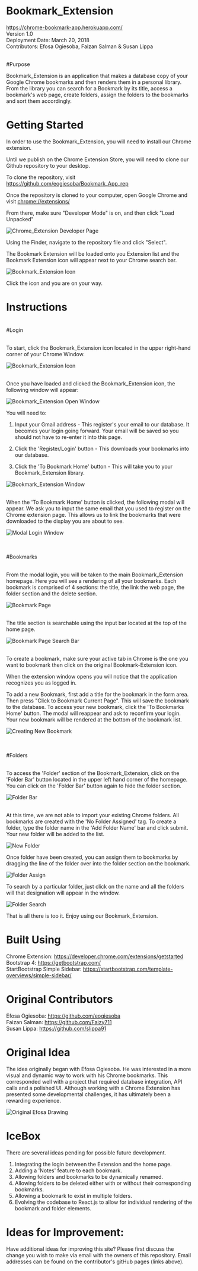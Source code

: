 # Bookmark_Extension

<https://chrome-bookmark-app.herokuapp.com/> \
Version 1.0 \
Deployment Date: March 20, 2018  \
Contributors: Efosa Ogiesoba, Faizan Salman & Susan Lippa

\
#Purpose

Bookmark_Extension is an application that makes a database copy of your Google Chrome bookmarks and then renders them in a personal library.  From the library you can search for a Bookmark by its title, access a bookmark's web page,  create folders, assign the folders to the bookmarks and sort them accordingly.  


# Getting Started

In order to use the Bookmark_Extension, you will need to install our Chrome extension.

Until we publish on the Chrome Extension Store, you will need to clone our Github repository to your desktop.

To clone the repository, visit <https://github.com/eogiesoba/Bookmark_App_rep>

Once the repository is cloned to your computer, open Google Chrome and visit   <chrome://extensions/>

From there, make sure "Developer Mode" is on, and then click "Load Unpacked" 


![Chrome_Extension Developer Page](public/images/ChromeExtensionLoadPage.png)


Using the Finder, navigate to the repository file and click "Select". 

The Bookmark Extension will be loaded onto you Extension list and the Bookmark Extension icon will appear next to your Chrome search bar. 


![Bookmark_Extension Icon](public/images/ChromeExtIcon.png)


Click the icon and you are on your way.


# Instructions

\
#Login

\
To start, click the Bookmark_Extension icon located in the upper right-hand corner of your Chrome Window.

![Bookmark_Extension Icon](public/images/ChromeExtIcon.png)

\
Once you have loaded and clicked the Bookmark_Extension icon, the following window will appear:


![Bookmark_Extension Open Window](public/images/Chrome_ExtensionInitial.png)


You will need to:

1) Input your Gmail address - This register's your email to our database. It becomes your login going forward. Your email will be saved so you should not have to re-enter it into this page. 

2) Click the 'Register/Login' button - This downloads your bookmarks into our database.

3) Click the 'To Bookmark Home' button - This will take you to your Bookmark_Extension library.


![Bookmark_Extension Window](public/images/Chrome_ExtensionRegister.png)

\
When the 'To Bookmark Home' button is clicked, the following modal will appear. We ask you to input the same email that you used to register on the Chrome extension page. This allows us to link the bookmarks that were downloaded to the display you are about to see.


![Modal Login Window](public/images/ModalLogin.png)

\
\
#Bookmarks

\
From the modal login, you will be taken to the main Bookmark_Extension homepage. Here you will see a rendering of all your bookmarks. Each bookmark is comprised of 4 sections: the title, the link the web page, the folder section and the delete section. 


![Bookmark Page](public/images/BookmarkPageFull.png)


\
The title section is searchable using the input bar located at the top of the home page.


![Bookmark Page Search Bar](public/images/SearchBar.png)


\
To create a bookmark, make sure your active tab in Chrome is the one you want to bookmark then click on the original Bookmark-Extension icon. 

When the extension window opens you will notice that the application recognizes you as logged in. 

To add a new Bookmark, first add a title for the bookmark in the form area. Then press "Click to Bookmark Current Page". This will save the bookmark to the database. To access your new bookmark, click the 'To Bookmarks Home' button. The modal will reappear and ask to reconfirm your login. Your new bookmark will be rendered at the bottom of the bookmark list. 

![Creating New Bookmark](public/images/NewBookmark.png)

\
\
#Folders

\
 To access the 'Folder' section of the Bookmark_Extension, click on the 'Folder Bar' button located in the upper left hand corner of the homepage. You can click on the 'Folder Bar' button again to hide the folder section. 


![Folder Bar](public/images/FolderBar.png)

\
At this time, we are not able to import your existing Chrome folders. All bookmarks are created with the 'No Folder Assigned' tag. To create a folder, type the folder name in the 'Add Folder Name' bar and click submit. Your new folder will be added to the list. 


![ New Folder](public/images/CreateFolder.png)


Once folder have been created, you can assign them to bookmarks by dragging the line of the folder over into the folder section on the bookmark. 



![Folder Assign](public/images/FolderAssign.png)


To search by a particular folder, just click on the name and all the folders will that designation will appear in the window.

![Folder Search](public/images/FolderSearch.png)

That is all there is too it. Enjoy using our Bookmark_Extension.


# Built Using

Chrome Extension:  <https://developer.chrome.com/extensions/getstarted> \
Bootstrap 4:  <https://getbootstrap.com/> \
StartBootstrap Simple Sidebar: <https://startbootstrap.com/template-overviews/simple-sidebar/>


# Original Contributors

Efosa Ogiesoba: <https://github.com/eogiesoba> \
Faizan Salman: <https://github.com/Faizy711> \
Susan Lippa: <https://github.com/slippa91>


# Original Idea

The idea originally began with Efosa Ogiesoba. He was interested in a more visual and dynamic way to work with his Chrome bookmarks. This corresponded well with a project that required database integration, API calls and a polished UI. Although working with a Chrome Extension has presented some developmental challenges, it has ultimately been a rewarding experience. 

![Original Efosa Drawing](public/images/OriginalDrawing.jpg)


# IceBox

There are several ideas pending for possible future development.

1) Integrating the login between the Extension and the home page.
2) Adding a 'Notes' feature to each bookmark.
3) Allowing folders and bookmarks to be dynamically renamed.
4) Allowing folders to be deleted either with or without their corresponding bookmarks.
4) Allowing a bookmark to exist in multiple folders.
2) Evolving the codebase to React.js to allow for individual rendering of the bookmark and folder elements.



# Ideas for Improvement:

Have additional ideas for improving this site? Please first discuss the change you wish to make via email with the owners of this repository. Email addresses can be found on the contributor's gitHub pages (links above).









